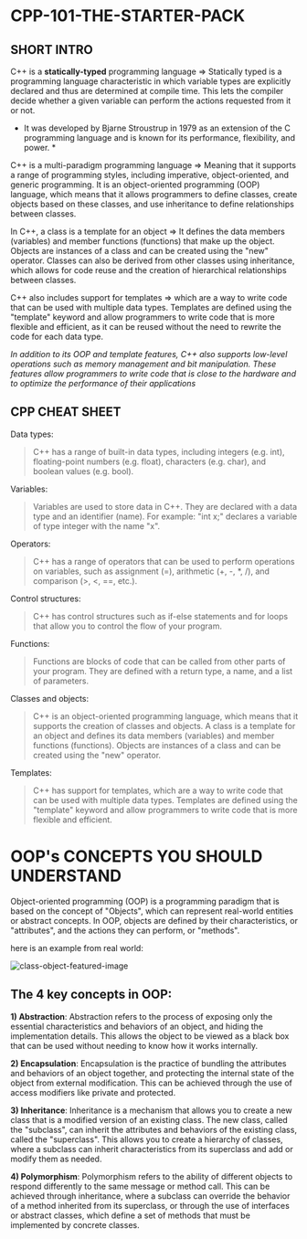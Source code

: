 # CPP-101-THE-STARTER-PACK

## SHORT INTRO
C++ is a **statically-typed** programming language =>
Statically typed is a programming language characteristic in which variable types are explicitly declared and thus are determined at compile time. This lets the compiler decide whether a given variable can perform the actions requested from it or not.

* It was developed by Bjarne Stroustrup in 1979 as an extension of the C programming language and is known for its performance, flexibility, and power. *

C++ is a multi-paradigm programming language =>
Meaning that it supports a range of programming styles, including imperative, object-oriented, and generic programming. It is an object-oriented programming (OOP) language, which means that it allows programmers to define classes, create objects based on these classes, and use inheritance to define relationships between classes.

In C++, a class is a template for an object =>
It defines the data members (variables) and member functions (functions) that make up the object. Objects are instances of a class and can be created using the "new" operator. Classes can also be derived from other classes using inheritance, which allows for code reuse and the creation of hierarchical relationships between classes.

C++ also includes support for templates =>
which are a way to write code that can be used with multiple data types. Templates are defined using the "template" keyword and allow programmers to write code that is more flexible and efficient, as it can be reused without the need to rewrite the code for each data type.

*In addition to its OOP and template features, C++ also supports low-level operations such as memory management and bit manipulation. These features allow programmers to write code that is close to the hardware and to optimize the performance of their applications*

## CPP CHEAT SHEET

Data types:
>C++ has a range of built-in data types, including integers (e.g. int), floating-point numbers (e.g. float), characters (e.g. char), and boolean values (e.g. bool).

Variables: 
>Variables are used to store data in C++. They are declared with a data type and an identifier (name). For example: "int x;" declares a variable of type integer with the name "x".

Operators: 
>C++ has a range of operators that can be used to perform operations on variables, such as assignment (=), arithmetic (+, -, *, /), and comparison (>, <, ==, etc.).

Control structures:
>C++ has control structures such as if-else statements and for loops that allow you to control the flow of your program.

Functions:
>Functions are blocks of code that can be called from other parts of your program. They are defined with a return type, a name, and a list of parameters.

Classes and objects:
>C++ is an object-oriented programming language, which means that it supports the creation of classes and objects. A class is a template for an object and defines its data members (variables) and member functions (functions). Objects are instances of a class and can be created using the "new" operator.

Templates:
>C++ has support for templates, which are a way to write code that can be used with multiple data types. Templates are defined using the "template" keyword and allow programmers to write code that is more flexible and efficient.


# OOP's CONCEPTS YOU SHOULD UNDERSTAND

Object-oriented programming (OOP) is a programming paradigm that is based on the concept of "Objects",  which can represent real-world entities or abstract concepts. In OOP, objects are defined by their characteristics, or "attributes", and the actions they can perform, or "methods".

here is an example from real world:

![class-object-featured-image](https://user-images.githubusercontent.com/98336696/208521010-3c1368dd-43cd-4103-819a-4a393e889408.png)

## The 4 key concepts in OOP:

**1) Abstraction**: Abstraction refers to the process of exposing only the essential characteristics and behaviors of an object, and hiding the implementation details. This allows the object to be viewed as a black box that can be used without needing to know how it works internally.

**2) Encapsulation**: Encapsulation is the practice of bundling the attributes and behaviors of an object together, and protecting the internal state of the object from external modification. This can be achieved through the use of access modifiers like private and protected.

**3) Inheritance**: Inheritance is a mechanism that allows you to create a new class that is a modified version of an existing class. The new class, called the "subclass", can inherit the attributes and behaviors of the existing class, called the "superclass". This allows you to create a hierarchy of classes, where a subclass can inherit characteristics from its superclass and add or modify them as needed.

**4) Polymorphism**:  Polymorphism refers to the ability of different objects to respond differently to the same message or method call. This can be achieved through inheritance, where a subclass can override the behavior of a method inherited from its superclass, or through the use of interfaces or abstract classes, which define a set of methods that must be implemented by concrete classes.



